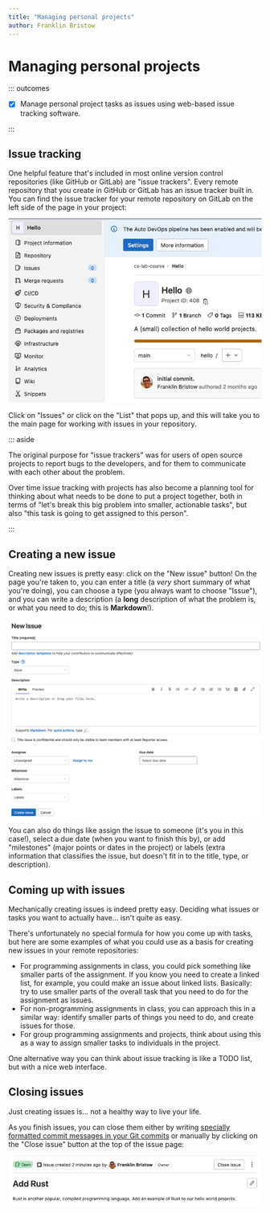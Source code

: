```yaml
---
title: "Managing personal projects"
author: Franklin Bristow
---
```


Managing personal projects
==========================

::: outcomes

* [X] Manage personal project tasks as issues using web-based issue tracking
  software.

:::

Issue tracking
--------------

One helpful feature that's included in most online version control repositories
(like GitHub or GitLab) are "issue trackers". Every remote repository that you
create in GitHub or GitLab has an issue tracker built in. You can find the issue
tracker for your remote repository on GitLab on the left side of the page in
your project:

![The remote repository for the `hello` project.](issues.png)

Click on "Issues" or click on the "List" that pops up, and this will take you to
the main page for working with issues in your repository.

::: aside

The original purpose for "issue trackers" was for users of open source projects
to report bugs to the developers, and for them to communicate with each other
about the problem.

Over time issue tracking with projects has also become a planning tool for
thinking about what needs to be done to put a project together, both in terms of
"let's break this big problem into smaller, actionable tasks", but also "this
task is going to get assigned to this person".

:::

Creating a new issue
--------------------

Creating new issues is pretty easy: click on the "New issue" button! On the page
you're taken to, you can enter a title (a *very* short summary of what you're
doing), you can choose a type (you always want to choose "Issue"), and you can
write a description (a **long** description of what the problem is, or what you
need to do; this is **Markdown**!).

![The new issue page.](new-issue.png)

You can also do things like assign the issue to someone (it's you in this
case!), select a due date (when you want to finish this by), or add "milestones"
(major points or dates in the project) or labels (extra information that
classifies the issue, but doesn't fit in to the title, type, or description).

Coming up with issues
---------------------

Mechanically creating issues is indeed pretty easy. Deciding what issues or
tasks you want to actually have... isn't quite as easy.

There's unfortunately no special formula for how you come up with tasks, but
here are some examples of what you could use as a basis for creating new issues
in your remote repositories:

* For programming assignments in class, you could pick something like smaller
  parts of the assignment. If you know you need to create a linked list, for
  example, you could make an issue about linked lists. Basically: try to use
  smaller parts of the overall task that you need to do for the assignment as
  issues.
* For non-programming assignments in class, you can approach this in a similar
  way: identify smaller parts of things you need to do, and create issues for
  those.
* For group programming assignments and projects, think about using this as a
  way to assign smaller tasks to individuals in the project.

One alternative way you can think about issue tracking is like a TODO list, but
with a nice web interface.

Closing issues
--------------

Just creating issues is... not a healthy way to live your life.

As you finish issues, you can close them either by writing [specially formatted
commit messages in your Git commits] or manually by clicking on the "Close
issue" button at the top of the issue page:

![The close issue button.](close-issue.png)

[specially formatted commit messages in your Git commits]:
https://docs.gitlab.com/ee/user/project/issues/managing_issues.html#closing-issues-automatically
